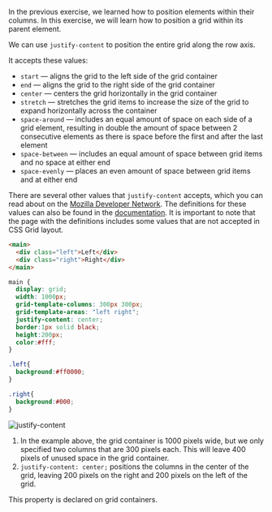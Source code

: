 In the previous exercise, we learned how to position elements within their columns. In this exercise, we will learn how to position a grid within its parent element.

We can use `justify-content` to position the entire grid along the row axis.

It accepts these values:

* `start` — aligns the grid to the left side of the grid container
* `end` — aligns the grid to the right side of the grid container
* `center` — centers the grid horizontally in the grid container
* `stretch` — stretches the grid items to increase the size of the grid to expand horizontally across the container
* `space-around` — includes an equal amount of space on each side of a grid element, resulting in double the amount of space between 2 consecutive elements as there is space before the first and after the last element
* `space-between` — includes an equal amount of space between grid items and no space at either end
* `space-evenly` — places an even amount of space between grid items and at either end

There are several other values that `justify-content` accepts, which you can read about on the [Mozilla Developer Network](https://developer.mozilla.org/en-US/docs/Web/CSS/CSS_Grid_Layout/Box_Alignment_in_CSS_Grid_Layout#Aligning_the_grid_tracks_on_the_block_or_column_axis). The definitions for these values can also be found in the [documentation](https://developer.mozilla.org/en-US/docs/Web/CSS/justify-content#Values). It is important to note that the page with the definitions includes some values that are not accepted in CSS Grid layout.

```html
<main>
  <div class="left">Left</div>
  <div class="right">Right</div>
</main>
```

```css
main {
  display: grid;
  width: 1000px;
  grid-template-columns: 300px 300px;
  grid-template-areas: "left right"; 
  justify-content: center;
  border:1px solid black;
  height:200px;
  color:#fff;
}

.left{
  background:#ff0000;
}

.right{
  background:#000;
}
```
![justify-content](https://course-assets-workspace.s3.ap-south-1.amazonaws.com/css/justify-content.png)

1. In the example above, the grid container is 1000 pixels wide, but we only specified two columns that are 300 pixels each. This will leave 400 pixels of unused space in the grid container.
2. `justify-content: center;` positions the columns in the center of the grid, leaving 200 pixels on the right and 200 pixels on the left of the grid.

This property is declared on grid containers.